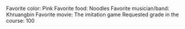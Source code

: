 Favorite color: Pink
Favorite food: Noodles
Favorite musician/band: Khruangbin
Favorite movie: The imitation game
Requested grade in the course: 100
